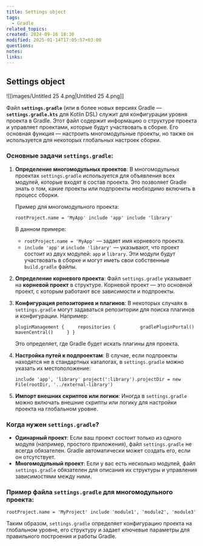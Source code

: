 ```yaml
---
title: Settings object
tags:
  - Gradle
related_topics: 
created: 2024-09-16 18:30
modified: 2025-01-14T17:05:57+03:00
questions: 
notes: 
links: 
---
```

## Settings object

![[images/Untitled 25 4.png|Untitled 25 4.png]]


Файл **`settings.gradle`** (или в более новых версиях Gradle — **`settings.gradle.kts`** для Kotlin DSL) служит для конфигурации уровня проекта в Gradle. Этот файл содержит информацию о структуре проекта и управляет проектами, которые будут участвовать в сборке. Его основная функция — настроить многомодульные проекты, но также он используется для некоторых глобальных настроек сборки.

### Основные задачи `settings.gradle`:

1. **Определение многомодульных проектов**: В многомодульных проектах `settings.gradle` используется для объявления всех модулей, которые входят в состав проекта. Это позволяет Gradle знать о том, какие проекты или подпроекты необходимо включить в процесс сборки.
    
    Пример для многомодульного проекта:
    
    
    `rootProject.name = 'MyApp' include 'app' include 'library'`
    
    В данном примере:
    
    - `rootProject.name = 'MyApp'` — задает имя корневого проекта.
    - `include 'app'` и `include 'library'` — указывают, что проект состоит из двух модулей: `app` и `library`. Эти модули будут участвовать в сборке и могут иметь свои собственные `build.gradle` файлы.
2. **Определение корневого проекта**: Файл `settings.gradle` указывает на **корневой проект** в структуре. Корневой проект — это основной проект, с которым работают все зависимости и подпроекты.
    
3. **Конфигурация репозиториев и плагинов**: В некоторых случаях в `settings.gradle` могут задаваться репозитории для поиска плагинов и конфигурации. Например:
    
    
    `pluginManagement {     repositories {         gradlePluginPortal()         mavenCentral()     } }`
    
    Это определяет, где Gradle будет искать плагины для проекта.
    
4. **Настройка путей к подпроектам**: В случае, если подпроекты находятся не в стандартных каталогах, в `settings.gradle` можно указать их местоположение:
    
    
    `include 'app', 'library' project(':library').projectDir = new File(rootDir, '../external-library')`
    
5. **Импорт внешних скриптов или логики**: Иногда в `settings.gradle` можно включать внешние скрипты или логику для настройки проекта на глобальном уровне.
    

### Когда нужен `settings.gradle`?

- **Одинарный проект**: Если ваш проект состоит только из одного модуля (например, простого приложения), файл `settings.gradle` не всегда обязателен. Gradle автоматически может создать его, если он отсутствует.
- **Многомодульный проект**: Если у вас есть несколько модулей, файл `settings.gradle` обязателен для описания их структуры и управления зависимостями между ними.

### Пример файла `settings.gradle` для многомодульного проекта:

`rootProject.name = 'MyProject' include 'module1', 'module2', 'module3'`

Таким образом, `settings.gradle` определяет конфигурацию проекта на глобальном уровне, его структуру и задает ключевые параметры для правильного построения и работы Gradle.